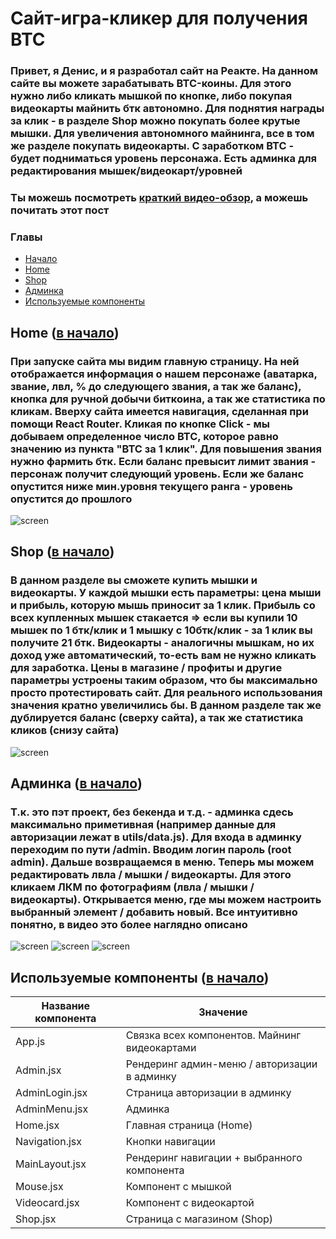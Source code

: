 <a name="начало"></a>

# Сайт-игра-кликер для получения BTC

### Привет, я Денис, и я разработал сайт на Реакте. На данном сайте вы можете зарабатывать BTC-коины. Для этого нужно либо кликать мышкой по кнопке, либо покупая видеокарты майнить бтк автономно. Для поднятия награды за клик - в разделе Shop можно покупать более крутые мышки. Для увеличения автономного майнинга, все в том же разделе покупать видеокарты. С заработком BTC - будет подниматься уровень персонажа. Есть админка для редактирования мышек/видеокарт/уровней

### Ты можешь посмотреть [краткий видео-обзор](https://youtu.be/bkhQ0CH6Rf0), а можешь почитать этот пост

### Главы

- [Начало](#начало)
- [Home](#Home)
- [Shop](#Shop)
- [Админка](#Админка)
- [Используемые компоненты](#компоненты)

<a name="Home"></a>

## Home ([в начало](#начало))

### При запуске сайта мы видим главную страницу. На ней отображается информация о нашем персонаже (аватарка, звание, лвл, % до следующего звания, а так же баланс), кнопка для ручной добычи биткоина, а так же статистика по кликам. Вверху сайта имеется навигация, сделанная при помощи React Router. Кликая по кнопке Click - мы добываем определенное число BTC, которое равно значению из пункта "BTC за 1 клик". Для повышения звания нужно фармить бтк. Если баланс превысит лимит звания - персонаж получит следующий уровень. Если же баланс опустится ниже мин.уровня текущего ранга - уровень опустится до прошлого

![screen](https://github.com/DenisGradov/React-money-game/blob/main/git-img/home.png?raw=true)

<a name="Shop"></a>

## Shop ([в начало](#начало))

### В данном разделе вы сможете купить мышки и видеокарты. У каждой мышки есть параметры: цена мыши и прибыль, которую мышь приносит за 1 клик. Прибыль со всех купленных мышек стакается => если вы купили 10 мышек по 1 бтк/клик и 1 мышку с 10бтк/клик - за 1 клик вы получите 21 бтк. Видеокарты - аналогичны мышкам, но их доход уже автоматический, то-есть вам не нужно кликать для заработка. Цены в магазине / профиты и другие параметры устроены таким образом, что бы максимально просто протестировать сайт. Для реального использования значения кратно увеличились бы. В данном разделе так же дублируется баланс (сверху сайта), а так же статистика кликов (снизу сайта)

![screen](https://github.com/DenisGradov/React-money-game/blob/main/git-img/shop.png?raw=true)

<a name="Админка"></a>

## Админка ([в начало](#начало))

### Т.к. это пэт проект, без бекенда и т.д. - админка сдесь максимально приметивная (например данные для авторизации лежат в utils/data.js). Для входа в админку переходим по пути /admin. Вводим логин пароль (root admin). Дальше возвращаемся в меню. Теперь мы можем редактировать лвла / мышки / видеокарты. Для этого кликаем ЛКМ по фотографиям (лвла / мышки / видеокарты). Открывается меню, где мы можем настроить выбранный элемент / добавить новый. Все интуитивно понятно, в видео это более наглядно описано

![screen](https://github.com/DenisGradov/React-money-game/blob/main/git-img/admin-login.png?raw=true)
![screen](https://github.com/DenisGradov/React-money-game/blob/main/git-img/edit-shop.png?raw=true)
![screen](https://github.com/DenisGradov/React-money-game/blob/main/git-img/edit-lvl.png?raw=true)
<br/>

<a name="компоненты"></a>

## Используемые компоненты ([в начало](#начало))

| Название компонента | Значение                                      |
| ------------------- | --------------------------------------------- |
| App.js              | Связка всех компонентов. Майнинг видеокартами |
| Admin.jsx           | Рендеринг админ-меню / авторизации в админку  |
| AdminLogin.jsx      | Страница авторизации в админку                |
| AdminMenu.jsx       | Админка                                       |
| Home.jsx            | Главная страница (Home)                       |
| Navigation.jsx      | Кнопки навигации                              |
| MainLayout.jsx      | Рендеринг навигации + выбранного компонента   |
| Mouse.jsx           | Компонент с мышкой                            |
| Videocard.jsx       | Компонент с видеокартой                       |
| Shop.jsx            | Страница с магазином (Shop)                   |
